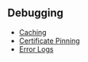 ## Debugging
* [Caching](Debugging-Caching)
* [Certificate Pinning](Debugging-Certificate-Pinning)
* [Error Logs](Debugging-Error-Logs)